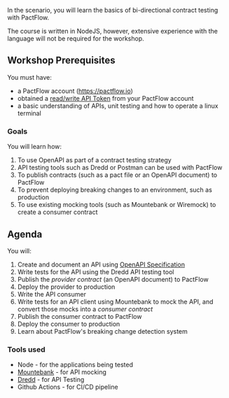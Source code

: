 In the scenario, you will learn the basics of bi-directional contract testing with PactFlow.

The course is written in NodeJS, however, extensive experience with the language will not be required for the workshop.

## Workshop Prerequisites

You must have:

- a PactFlow account (https://pactflow.io)
- obtained a [read/write API Token](https://docs.pactflow.io/#configuring-your-api-token) from your PactFlow account
- a basic understanding of APIs, unit testing and how to operate a linux terminal


### Goals

You will learn how:

1. To use OpenAPI as part of a contract testing strategy
1. API testing tools such as Dredd or Postman can be used with PactFlow
1. To publish contracts (such as a pact file or an OpenAPI document) to PactFlow
1. To prevent deploying breaking changes to an environment, such as production
1. To use existing mocking tools (such as Mountebank or Wiremock) to create a consumer contract

## Agenda

You will:

1. Create and document an API using [OpenAPI Specification](https://www.openapis.org/)
1. Write tests for the API using the Dredd API testing tool
1. Publish the _provider contract_ (an OpenAPI document) to PactFlow
1. Deploy the provider to production
1. Write the API consumer
1. Write tests for an API client using Mountebank to mock the API, and convert those mocks into a _consumer contract_
1. Publish the consumer contract to PactFlow
1. Deploy the consumer to production
1. Learn about PactFlow's breaking change detection system

### Tools used

- Node - for the applications being tested
- [Mountebank](http://www.mbtest.org/) - for API mocking
- [Dredd](https://dredd.org/en/latest/index.html) - for API Testing
- Github Actions - for CI/CD pipeline